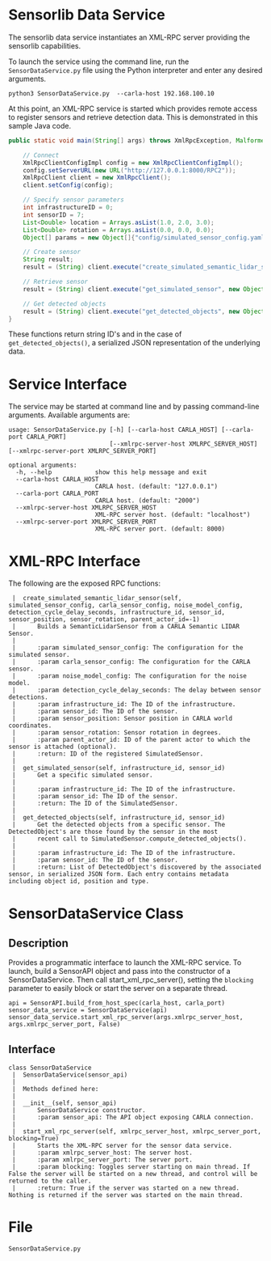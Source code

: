 # Sensorlib Data Service

The sensorlib data service instantiates an XML-RPC server providing the sensorlib capabilities.

To launch the service using the command line, run the `SensorDataService.py` file using the Python interpreter and enter
any desired arguments.

```
python3 SensorDataService.py  --carla-host 192.168.100.10
```

At this point, an XML-RPC service is started which provides remote access to register sensors and retrieve detection
data. This is demonstrated in this sample Java code.

```java
public static void main(String[] args) throws XmlRpcException, MalformedURLException {

    // Connect
    XmlRpcClientConfigImpl config = new XmlRpcClientConfigImpl();
    config.setServerURL(new URL("http://127.0.0.1:8000/RPC2"));
    XmlRpcClient client = new XmlRpcClient();
    client.setConfig(config);

    // Specify sensor parameters
    int infrastructureID = 0;
    int sensorID = 7;
    List<Double> location = Arrays.asList(1.0, 2.0, 3.0);
    List<Double> rotation = Arrays.asList(0.0, 0.0, 0.0);
    Object[] params = new Object[]{"config/simulated_sensor_config.yaml", "config/noise_model_config.yaml", 0.5, infrastructureID, sensorID, location, rotation, -1};

    // Create sensor
    String result;
    result = (String) client.execute("create_simulated_semantic_lidar_sensor", params);

    // Retrieve sensor
    result = (String) client.execute("get_simulated_sensor", new Object[]{infrastructureID, sensorID});

    // Get detected objects
    result = (String) client.execute("get_detected_objects", new Object[]{infrastructureID, sensorID});
}
```

These functions return string ID's and in the case of `get_detected_objects()`, a serialized JSON representation of the
underlying data.

# Service Interface

The service may be started at command line and by passing command-line arguments. Available arguments are:

```
usage: SensorDataService.py [-h] [--carla-host CARLA_HOST] [--carla-port CARLA_PORT]
                            [--xmlrpc-server-host XMLRPC_SERVER_HOST] [--xmlrpc-server-port XMLRPC_SERVER_PORT]

optional arguments:
  -h, --help            show this help message and exit
  --carla-host CARLA_HOST
                        CARLA host. (default: "127.0.0.1")
  --carla-port CARLA_PORT
                        CARLA host. (default: "2000")
  --xmlrpc-server-host XMLRPC_SERVER_HOST
                        XML-RPC server host. (default: "localhost")
  --xmlrpc-server-port XMLRPC_SERVER_PORT
                        XML-RPC server port. (default: 8000)
```

# XML-RPC Interface

The following are the exposed RPC functions:

     |  create_simulated_semantic_lidar_sensor(self, simulated_sensor_config, carla_sensor_config, noise_model_config, detection_cycle_delay_seconds, infrastructure_id, sensor_id, sensor_position, sensor_rotation, parent_actor_id=-1)
     |      Builds a SemanticLidarSensor from a CARLA Semantic LIDAR Sensor.
     |      
     |      :param simulated_sensor_config: The configuration for the simulated sensor.
     |      :param carla_sensor_config: The configuration for the CARLA sensor.
     |      :param noise_model_config: The configuration for the noise model.
     |      :param detection_cycle_delay_seconds: The delay between sensor detections.
     |      :param infrastructure_id: The ID of the infrastructure.
     |      :param sensor_id: The ID of the sensor.
     |      :param sensor_position: Sensor position in CARLA world coordinates.
     |      :param sensor_rotation: Sensor rotation in degrees.
     |      :param parent_actor_id: ID of the parent actor to which the sensor is attached (optional).
     |      :return: ID of the registered SimulatedSensor.
     |  
     |  get_simulated_sensor(self, infrastructure_id, sensor_id)
     |      Get a specific simulated sensor.
     |      
     |      :param infrastructure_id: The ID of the infrastructure.
     |      :param sensor_id: The ID of the sensor.
     |      :return: The ID of the SimulatedSensor.
     |      
     |  get_detected_objects(self, infrastructure_id, sensor_id)
     |      Get the detected objects from a specific sensor. The DetectedObject's are those found by the sensor in the most
     |      recent call to SimulatedSensor.compute_detected_objects().
     |      
     |      :param infrastructure_id: The ID of the infrastructure.
     |      :param sensor_id: The ID of the sensor.
     |      :return: List of DetectedObject's discovered by the associated sensor, in serialized JSON form. Each entry contains metadata including object id, position and type.

# SensorDataService Class

## Description

Provides a programmatic interface to launch the XML-RPC service. To launch, build a SensorAPI object and pass into the
constructor of a SensorDataService. Then call start_xml_rpc_server(), setting the `blocking` parameter to easily block
or start the server on a separate thread.

````
api = SensorAPI.build_from_host_spec(carla_host, carla_port)
sensor_data_service = SensorDataService(api)
sensor_data_service.start_xml_rpc_server(args.xmlrpc_server_host, args.xmlrpc_server_port, False)
````

## Interface

    class SensorDataService
     |  SensorDataService(sensor_api)
     |  
     |  Methods defined here:
     |  
     |  __init__(self, sensor_api)
     |      SensorDataService constructor.
     |      :param sensor_api: The API object exposing CARLA connection.
     |  
     |  start_xml_rpc_server(self, xmlrpc_server_host, xmlrpc_server_port, blocking=True)
     |      Starts the XML-RPC server for the sensor data service.
     |      :param xmlrpc_server_host: The server host.
     |      :param xmlrpc_server_port: The server port.
     |      :param blocking: Toggles server starting on main thread. If False the server will be started on a new thread, and control will be returned to the caller.
     |      :return: True if the server was started on a new thread. Nothing is returned if the server was started on the main thread.

# File

    SensorDataService.py
